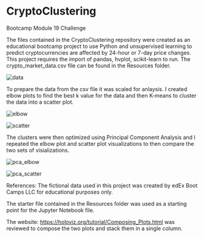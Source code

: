 # CryptoClustering
Bootcamp Module 19 Challenge

The files contained in the CryptoClustering repository were created as an educational bootcamp project to use Python and unsupervised learning to predict cryptocurrencies are affected by 24-hour or 7-day price changes. This project requires the import of pandas, hvplot, scikit-learn to run. The crypto_market_data.csv file can be found in the Resources folder. 

![data](./Resources/crypto_plot.png)

To prepare the data from the csv file it was scaled for anlaysis. I created elbow plots to find the best k value for the data and then K-means to cluster the data into a scatter plot. 

![elbow](./Resources/elbow_curve.png)

![scatter](./Resources/scatter_plot.png)

The clusters were then optimized using Principal Component Analysis and I repeated the elbow plot and scatter plot visualizations to then compare the two sets of visializations. 

![pca_elbow](./Resources/pca_elbow_curve.png)

![pca_scatter](./Resources/pca_scatter_plot.png)


References: The fictional data used in this project was created by edEx Boot Camps LLC for educational purposes only.

The starter file contained in the Resources folder was used as a starting point for the Jupyter Notebook file.

The website: https://holoviz.org/tutorial/Composing_Plots.html was reviewed to compose the two plots and stack them in a single column. 

